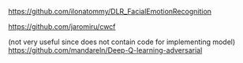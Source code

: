 https://github.com/ilonatommy/DLR_FacialEmotionRecognition

https://github.com/jaromiru/cwcf


(not very useful since does not contain code for implementing model)
https://github.com/mandareln/Deep-Q-learning-adversarial
